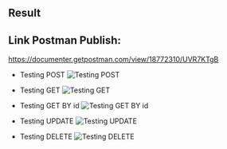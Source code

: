 ## Result

## Link Postman Publish:
https://documenter.getpostman.com/view/18772310/UVR7KTgB

- Testing POST 
![Testing POST](https://user-images.githubusercontent.com/75771345/145993897-9771bf51-a727-4e74-a537-97d5b1f07c49.png)

- Testing GET 
![Testing GET](https://user-images.githubusercontent.com/75771345/145993912-c3b857af-248d-4597-807d-623ae6931155.png)

- Testing GET BY id
![Testing GET BY id](https://user-images.githubusercontent.com/75771345/145993916-86ef657f-bea0-435a-a3f6-6d0c1f136d17.png)

- Testing UPDATE
![Testing UPDATE](https://user-images.githubusercontent.com/75771345/145993934-9984d8d3-c655-44c0-a924-787e85a477fb.png)

- Testing DELETE
![Testing DELETE](https://user-images.githubusercontent.com/75771345/145993888-4dcb9009-996a-44ed-9d39-da50f4d7279b.png)